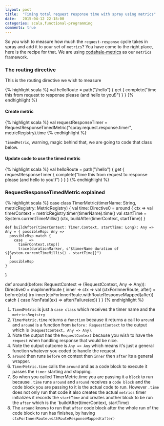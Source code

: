 ```yaml
---
layout: post
title:  "Timing total request response time with spray using metrics"
date:   2015-04-12 22:18:00
categories: scala,functional-programming
comments: true
---
```

So you wish to measure how much the `request-response` cycle takes in spray and add it to your set of `metrics`? You have come to the right place, here is the recipe for that.  We are using [codahale-metrics](https://github.com/dropwizard/metrics) as our `metrics` framework.

### The routing directive
This is the routing directive we wish to measure

{% highlight scala %}
val helloRoute = path("/hello") {
    get {
      complete("time this from request to response please (and hello to you!)")
    }
}
{% endhighlight %}

#### Create metric
{% highlight scala %}
val requestResponseTimer = RequestResponseTimedMetric("spray.request.response.timer", metricRegistry).time
{% endhighlight %}

`TimedMetric`, warning, magic behind that, we are going to code that class below.

#### Update code to use the timed metric
{% highlight scala %}
val helloRoute = path("/hello") {
    get {
        requestResponseTimer {
            complete("time this from request to response please (and hello to you!)")
        }
    }
}
{% endhighlight %}

### RequestResponseTimedMetric explained
{% highlight scala %}
  case class TimerMetric(timerName: String, metricRegistry: MetricRegistry) {
    val time: Directive0 =
      around { ctx =>
        val timerContext = metricRegistry.timer(timerName).time()
        val startTime = System.currentTimeMillis()
        (ctx, buildAfter(timerContext, startTime))
      }

    def buildAfter(timerContext: Timer.Context, startTime: Long): Any => Any = { possibleRsp: Any =>
      possibleRsp match {
        case _ =>
          timerContext.stop()
          trace(durationMarker, s"$timerName duration of ${System.currentTimeMillis() - startTime}}")
      }
      possibleRsp
    }

  }

  def around(before: RequestContext => (RequestContext, Any => Any)): Directive0 =
    mapInnerRoute { inner =>
      ctx =>
        val (ctxForInnerRoute, after) = before(ctx)
        try inner(ctxForInnerRoute.withRouteResponseMapped(after))
        catch { case NonFatal(ex) => after(Failure(ex)) }
    }
{% endhighlight %}

1. `TimedMetric` is just a `case class` which receives the timer name and the `metricsRegistry`
1. `TimerMetric.time` returns a `function` because it returns a call to `around` and `around` is a function from `before: RequestContext` to the output which is `(RequestContext, Any => Any)`.
1. Note the output has the `RequestContext` because you wish to have the `request` when handling response that would be nice.
1. Note the output outcome is `Any => Any` which means it's just a general function whatever you coded to handle the request.
1. `around` then runs `before` on context then `inner` then `after` its a general wrapper.
1. `TimerMetric.time` calls the `around` and as a code block to execute it passes the `timer` starting and stopping.
1. So when you called TimerMetric.time you are passing it a `block` to run because `.time` runs `around` and `around` receives a `code block` and the code block you are passing to it is the actual code to run.  However `.time` does not only run that code it also creates the actual `metrics` timer initializes it records the `startTime` and creates another block to be run the `after` which is the `buildAfter(timerContext, startTime)
1. The `around` knows to run that `after` code block after the whole run of the code block to run has finishes, by having `ctxForInnerRoute.withRouteResponseMapped(after)`